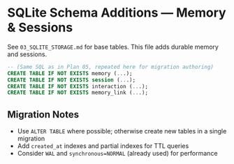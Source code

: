 
# SQLite Schema Additions — Memory & Sessions

See `03_SQLITE_STORAGE.md` for base tables. This file adds durable memory and sessions.

```sql
-- (Same SQL as in Plan 05, repeated here for migration authoring)
CREATE TABLE IF NOT EXISTS memory (...);
CREATE TABLE IF NOT EXISTS session (...);
CREATE TABLE IF NOT EXISTS interaction (...);
CREATE TABLE IF NOT EXISTS memory_link (...);
```

## Migration Notes
- Use `ALTER TABLE` where possible; otherwise create new tables in a single migration
- Add `created_at` indexes and partial indexes for TTL queries
- Consider `WAL` and `synchronous=NORMAL` (already used) for performance
